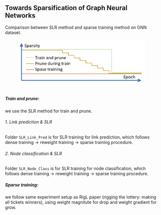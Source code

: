 ## Towards Sparsification of Graph Neural Networks

Comparison between SLR method and sparse training method on GNN dataset. 
<p align="center">
  <img src="imgs/sparsity.png" width="420">
  <br />
  <br />
  </p>

##### Train and prune: 
we use the SLR method for train and prune.

###### 1. Link prediction & SLR

Folder `SLR_Link_Pred` is for SLR training for link prediction, which follows dense training -> reweight training -> sparse training procedure. 

###### 2. Node classification & SLR

Folder `SLR_Node_Class` is for SLR training for node classification, which follows dense training -> reweight training -> sparse training procedure. 



##### Sparse training: 
we follow same experiment setup as RigL paper (rigging the lottery: making all tickets winners), using weight magnitute for drop and weight gradient for grow. 

